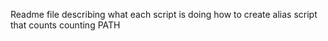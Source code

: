 Readme file describing what each script is doing
how to create alias
script that counts
counting PATH
